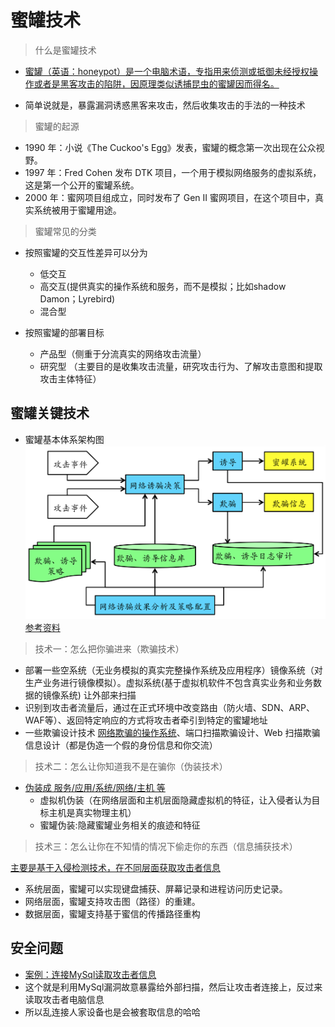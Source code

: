 # 蜜罐技术

> 什么是蜜罐技术

- [蜜罐（英语：honeypot）是一个电脑术语，专指用来侦测或抵御未经授权操作或者是黑客攻击的陷阱，因原理类似诱捕昆虫的蜜罐因而得名。](https://zh.wikipedia.org/wiki/%E8%9C%9C%E7%BD%90_(%E9%9B%BB%E8%85%A6%E7%A7%91%E5%AD%B8))

- 简单说就是，暴露漏洞诱惑黑客来攻击，然后收集攻击的手法的一种技术

> 蜜罐的起源

- 1990 年：小说《The Cuckoo's Egg》发表，蜜罐的概念第一次出现在公众视野。
- 1997 年：Fred Cohen 发布 DTK 项目，一个用于模拟网络服务的虚拟系统，这是第一个公开的蜜罐系统。
- 2000 年：蜜网项目组成立，同时发布了 Gen II 蜜网项目，在这个项目中，真实系统被用于蜜罐用途。


> 蜜罐常见的分类

- 按照蜜罐的交互性差异可以分为
  - 低交互
  - 高交互(提供真实的操作系统和服务，而不是模拟；比如shadow Damon；Lyrebird)
  - 混合型

- 按照蜜罐的部署目标
  - 产品型（侧重于分流真实的网络攻击流量）
  - 研究型 （主要目的是收集攻击流量，研究攻击行为、了解攻击意图和提取攻击主体特征）

## 蜜罐关键技术

- 蜜罐基本体系架构图
  ![蜜罐基本体系架构图](./honpypot.png)
  [参考资料](http://www.caict.ac.cn/kxyj/qwfb/ztbg/202112/P020211217578331946009.pdf)

> 技术一：怎么把你骗进来（欺骗技术）
- 部署一些空系统（无业务模拟的真实完整操作系统及应用程序）镜像系统（对生产业务进行镜像模拟）。虚拟系统(基于虚拟机软件不包含真实业务和业务数据的镜像系统) 让外部来扫描
- 识别到攻击者流量后，通过在正式环境中改变路由（防火墙、SDN、ARP、WAF等）、返回特定响应的方式将攻击者牵引到特定的蜜罐地址
- 一些欺骗设计技术 [网络欺骗的操作系统](http://www.joca.cn/CN/abstract/abstract19095.shtml)、端⼝扫描欺骗设计、Web 扫描欺骗信息设计（都是伪造一个假的身份信息和你交流）

> 技术二：怎么让你知道我不是在骗你（伪装技术）
- [伪装成 服务/应用/系统/网络/主机 等  ](https://www.modb.pro/db/120315)
  - 虚拟机伪装（在网络层面和主机层面隐藏虚拟机的特征，让入侵者认为目标主机是真实物理主机）
  - 蜜罐伪装:隐藏蜜罐业务相关的痕迹和特征

> 技术三：怎么让你在不知情的情况下偷走你的东西（信息捕获技术）
> 
[主要是基于入侵检测技术，在不同层面获取攻击者信息](https://baike.c114.com.cn/view.asp?id=19212-FBE92F11)
- 系统层面，蜜罐可以实现键盘捕获、屏幕记录和进程访问历史记录。
- 网络层面，蜜罐支持攻击图（路径）的重建。
- 数据层面，蜜罐支持基于蜜信的传播路径重构


## 安全问题

- [案例：连接MySql读取攻击者信息](https://cloud.tencent.com/developer/article/1959756)
- 这个就是利用MySql漏洞故意暴露给外部扫描，然后让攻击者连接上，反过来读取攻击者电脑信息
- 所以乱连接人家设备也是会被套取信息的哈哈